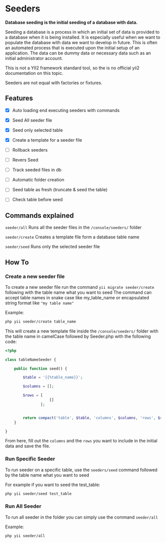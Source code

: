 # Seeders

**Database seeding is the initial seeding of a database with data.**

Seeding a database is a process in which an initial set of data is provided to a database when it is being installed.
It is especially useful when we want to populate the database with data we want to develop in future.
This is often an automated process that is executed upon the initial setup of an application.
The data can be dummy data or necessary data such as an initial administrator account.

<Note type="warning">

This is not a YII2 framework standard tool, so the is no official yii2 documentation on this topic.

</Note>

<Note type="tip">

Seeders are not equal with factories or fixtures.

</Note>


## Features

- [X] Auto loading end executing seeders with commands
- [X] Seed All seeder file
- [X] Seed only selected table
- [X] Create a template for a seeder file
- [ ] Rollback seeders
- [ ] Revers Seed
- [ ] Track seeded files in db
- [ ] Automatic folder creation
- [ ] Seed table as fresh (truncate & seed the table)
- [ ] Check table before seed


## Commands explained

`seeder/all` Runs all the seeder files in the `/console/seeders/` folder

`seeder/create` Creates a template file form a database table name

`seeder/seed` Runs only the selected seeder file



## How To
### Create a new seeder file
To create a new seeder file run the command `yii migrate seeder/create` following with the table name what you want to seed
<Note type="tip">
The command can accept table names in snake case like my_table_name or encapsulated string format like `"my table name"`
</Note>

Example:
```bash
php yii seeder/create table_name
```


This will create a new template file inside the `/console/seeders/` folder with the table name in camelCase followed by Seeder.php
with the following code:
```php
<?php

class tableNameSeeder {

    public function seed() {

        $table = '{{%table_name}}';

        $columns = [];

        $rows = [
                    []
                ];


        return compact('table', $table, 'columns', $columns, 'rows', $rows);
    }

}
```

From here, fill out the `columns` and the `rows` you want to include in the initial data and save the file.



### Run Specific Seeder

To run seeder on a specific table, use the `seeders/seed` command followed by the table name what you want to seed

For example if you want to seed the test_table:
```bash
php yii seeder/seed test_table
```

### Run All Seeder
To run all seeder in the folder you  can simply use the command `seeder/all`

Example:
```bash
php yii seeder/all
```